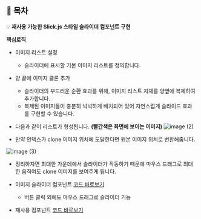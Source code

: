 ## 📝 목차
💡  **재사용 가능한 Slick.js 스타일 슬라이더 컴포넌트 구현**

**핵심로직**
- 이미지 리스트 설정
  - 슬라이더에 표시할 기본 이미지 리스트를 정의합니다.
  
- 양 끝에 이미지 클론 추가
  - 슬라이더의 부드러운 순환 효과를 위해, 이미지 리스트 자체를 양옆에 복제하여 추가합니다.
  - 복제된 이미지들이 충분히 넉넉하게 배치되어 있어 자연스럽게 슬라이드 효과를 구현할 수 있습니다.

- 다음과 같이 리스트가 형성됩니다. **(빨간색은 화면에 보이는 이미지)**
![image (2)](https://github.com/user-attachments/assets/82e616a9-d23a-42b4-86fc-a1d71f31d3e2)

- 만약 인덱스가 clone 이미지 위치에 도달한다면 원본 이미지 위치로 변환해줍니다.
  
![image (3)](https://github.com/user-attachments/assets/55e7c086-9046-4b7e-bba8-e0d97a3da821)

- 정리하자면 최대한 가운데에서 슬라이더가 작동하기 때문에 마우스 드래그로 최대한 움직여도 clone 이미지를 보여주게 됩니다.

- 이미지 슬라이더 컴포넌트 [코드 바로보기](https://github.com/qjatjs123123/shopping-mall/blob/main/src/components/Common/ImgSliderComponents.tsx#L1-L212)
  - 버튼 클릭 외에도 마우스 드래그로 슬라이더 기능
    
- 재사용 컴포넌트 [코드 바로보기](https://github.com/qjatjs123123/shopping-mall/blob/main/src/components/Sale/MainSaleContainer.tsx#L33-L41)
